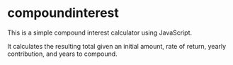 # compoundinterest
This is a simple compound interest calculator using JavaScript.

It calculates the resulting total given an initial amount, rate of return, yearly contribution, and years to compound.